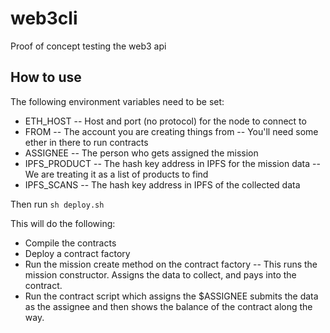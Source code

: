 # web3cli
Proof of concept testing the web3 api


## How to use

The following environment variables need to be set:
  - ETH_HOST
  -- Host and port (no protocol) for the node to connect to
  - FROM
  -- The account you are creating things from
  -- You'll need some ether in there to run contracts
  - ASSIGNEE
  -- The person who gets assigned the mission
  - IPFS_PRODUCT
  -- The hash key address in IPFS for the mission data
  -- We are treating it as a list of products to find
  - IPFS_SCANS
  -- The hash key address in IPFS of the collected data


Then run `sh deploy.sh`

This will do the following:
- Compile the contracts
- Deploy a contract factory
- Run the mission create method on the contract factory
-- This runs the mission constructor. Assigns the data to collect, and pays into the contract.
- Run the contract script which assigns the $ASSIGNEE submits the data as the assignee and then shows the balance of the contract along the way.